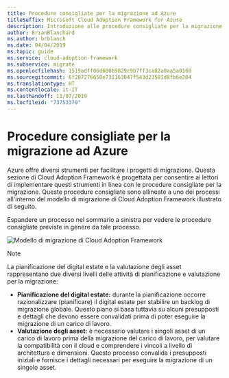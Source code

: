 ```yaml
---
title: Procedure consigliate per la migrazione ad Azure
titleSuffix: Microsoft Cloud Adoption Framework for Azure
description: Introduzione alle procedure consigliate per la migrazione ad Azure
author: BrianBlanchard
ms.author: brblanch
ms.date: 04/04/2019
ms.topic: guide
ms.service: cloud-adoption-framework
ms.subservice: migrate
ms.openlocfilehash: 1519adff06d600b9829c9b7ff3ca82a0aa5a0160
ms.sourcegitcommit: 6f287276650e731163047f543d23581d8fb6e204
ms.translationtype: HT
ms.contentlocale: it-IT
ms.lasthandoff: 11/07/2019
ms.locfileid: "73753370"
---
```

# <a name="azure-migration-best-practices"></a>Procedure consigliate per la migrazione ad Azure

Azure offre diversi strumenti per facilitare i progetti di migrazione. Questa sezione di Cloud Adoption Framework è progettata per consentire ai lettori di implementare questi strumenti in linea con le procedure consigliate per la migrazione. Queste procedure consigliate sono allineate a uno dei processi all'interno del modello di migrazione di Cloud Adoption Framework illustrato di seguito.

Espandere un processo nel sommario a sinistra per vedere le procedure consigliate previste in genere da tale processo.

![Modello di migrazione di Cloud Adoption Framework](../../_images/operational-transformation-migrate.png)

> [!NOTE]
> La pianificazione del digital estate e la valutazione degli asset rappresentano due diversi livelli delle attività di pianificazione e valutazione per la migrazione:
>
> - **Pianificazione del digital estate:** durante la pianificazione occorre razionalizzare (pianificare) il digital estate per stabilire un backlog di migrazione globale. Questo piano si basa tuttavia su alcuni presupposti e dettagli che devono essere convalidati prima di poter eseguire la migrazione di un carico di lavoro.
> - **Valutazione degli asset:** è necessario valutare i singoli asset di un carico di lavoro prima della migrazione del carico di lavoro, per valutare la compatibilità con il cloud e comprendere i vincoli a livello di architettura e dimensioni. Questo processo convalida i presupposti iniziali e fornisce i dettagli necessari per eseguire la migrazione di un singolo asset.
